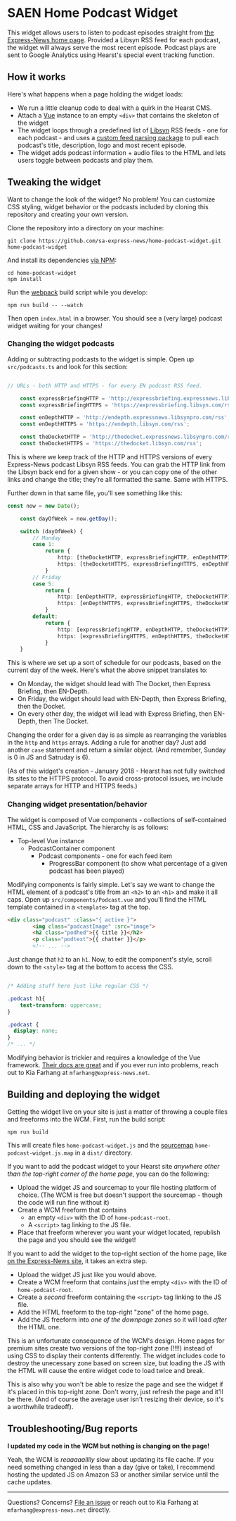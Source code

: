 # SAEN Home Podcast Widget #

This widget allows users to listen to podcast episodes straight from [the Express-News home page](http://expressnews.com). Provided a Libsyn RSS feed for each podcast, the widget will always serve the most recent episode. Podcast plays are sent to Google Analytics using Hearst's special event tracking function.

## How it works ##

Here's what happens when a page holding the widget loads:

- We run a little cleanup code to deal with a quirk in the Hearst CMS.
- Attach a [Vue](https://vuejs.org/) instance to an empty `<div>` that contains the skeleton of the widget
- The widget loops through a predefined list of [Libsyn](https://www.libsyn.com/) RSS feeds - one for each podcast - and uses a [custom feed parsing package](https://github.com/sa-express-news/libsyn-parser) to pull each podcast's title, description, logo and most recent episode.
- The widget adds podcast information + audio files to the HTML and lets users toggle between podcasts and play them.

## Tweaking the widget ##

Want to change the look of the widget? No problem! You can customize CSS styling, widget behavior or the podcasts included by cloning this repository and creating your own version.

Clone the repository into a directory on your machine:

`git clone https://github.com/sa-express-news/home-podcast-widget.git home-podcast-widget`

And install its dependencies [via NPM](https://www.npmjs.com/):

```
cd home-podcast-widget
npm install
```

Run the [webpack](https://webpack.js.org/) build script while you develop:

`npm run build -- --watch`

Then open `index.html` in a browser. You should see a (very large) podcast widget waiting for your changes!

### Changing the widget podcasts ###

Adding or subtracting podcasts to the widget is simple. Open up `src/podcasts.ts` and look for this section:

```typescript

// URLs - both HTTP and HTTPS - for every EN podcast RSS feed.

    const expressBriefingHTTP = 'http://expressbriefing.expressnews.libsynpro.com/rss';
    const expressBriefingHTTPS = 'https://expressbriefing.libsyn.com/rss';

    const enDepthHTTP = 'http://endepth.expressnews.libsynpro.com/rss';
    const enDepthHTTPS = 'https://endepth.libsyn.com/rss';

    const theDocketHTTP = 'http://thedocket.expressnews.libsynpro.com/rss';
    const theDocketHTTPS = 'https://thedocket.libsyn.com/rss';
```

This is where we keep track of the HTTP and HTTPS versions of every Express-News podcast Libsyn RSS feeds. You can grab the HTTP link from the Libsyn back end for a given show - or you can copy one of the other links and change the title; they're all formatted the same. Same with HTTPS.

Further down in that same file, you'll see something like this:

```typescript
const now = new Date();

    const dayOfWeek = now.getDay();

    switch (dayOfWeek) {
        // Monday
        case 1:
            return {
                http: [theDocketHTTP, expressBriefingHTTP, enDepthHTTP],
                https: [theDocketHTTPS, expressBriefingHTTPS, enDepthHTTPS]
            }
        // Friday
        case 5:
            return {
                http: [enDepthHTTP, expressBriefingHTTP, theDocketHTTP],
                https: [enDepthHTTPS, expressBriefingHTTPS, theDocketHTTPS]
            }
        default:
            return {
                http: [expressBriefingHTTP, enDepthHTTP, theDocketHTTP],
                https: [expressBriefingHTTPS, enDepthHTTPS, theDocketHTTPS]
            }
    }
```

This is where we set up a sort of schedule for our podcasts, based on the current day of the week. Here's what the above snippet translates to:

- On Monday, the widget should lead with The Docket, then Express Briefing, then EN-Depth.
- On Friday, the widget should lead with EN-Depth, then Express Briefing, then the Docket.
- On every other day, the widget will lead with Express Briefing, then EN-Depth, then The Docket.

Changing the order for a given day is as simple as rearranging the variables in the `http` and `https` arrays. Adding a rule for another day? Just add another `case` statement and return a similar object. (And remember, Sunday is 0 in JS and Satruday is 6).

(As of this widget's creation - January 2018 - Hearst has not fully switched its sites to the HTTPS protocol. To avoid cross-protocol issues, we include separate arrays for HTTP and HTTPS feeds.)

### Changing widget presentation/behavior ###

The widget is composed of Vue components - collections of self-contained HTML, CSS and JavaScript. The hierarchy is as follows:

- Top-level Vue instance
    - PodcastContainer component
        - Podcast components - one for each feed item
            - ProgressBar component (to show what percentage of a given podcast has been played)

Modifying components is fairly simple. Let's say we want to change the HTML element of a podcast's title from an `<h2>` to an `<h1>` and make it all caps. Open up `src/components/Podcast.vue` and you'll find the HTML template contained in a `<template>` tag at the top.

```html
<div class="podcast" :class="{ active }">
        <img class="podcastImage" :src="image">
        <h2 class="podhed">{{ title }}</h2>
        <p class="podtext">{{ chatter }}</p>
        <!-- ... -->
```

Just change that `h2` to an `h1`. Now, to edit the component's style, scroll down to the `<style>` tag at the bottom to access the CSS.

```css

/* Adding stuff here just like regular CSS */

.podcast h1{
    text-transform: uppercase;
}

.podcast {
  display: none;
}
/* ... */
```

Modifying behavior is trickier and requires a knowledge of the Vue framework. [Their docs are great](https://vuejs.org/v2/guide/) and if you ever run into problems, reach out to Kia Farhang at `mfarhang@express-news.net`.

## Building and deploying the widget ##

Getting the widget live on your site is just a matter of throwing a couple files and freeforms into the WCM. First, run the build script:

`npm run build`

This will create files `home-podcast-widget.js` and the [sourcemap](https://developer.mozilla.org/en-US/docs/Tools/Debugger/How_to/Use_a_source_map) `home-podcast-widget.js.map` in a `dist/` directory.

If you want to add the podcast widget to your Hearst site *anywhere other than the top-right corner of the home page*, you can do the following:

 - Upload the widget JS and sourcemap to your file hosting platform of choice. (The WCM is free but doesn't support the sourcemap - though the code will run fine without it)
 - Create a WCM freeform that contains
    - an empty `<div>` with the ID of `home-podcast-root`.
    - A `<script>` tag linking to the JS file.
 - Place that freeform wherever you want your widget located, republish the page and you should see the widget!

 If you want to add the widget to the top-right section of the home page, like [on the Express-News site](http://expressnews.com), it takes an extra step.

 - Upload the widget JS just like you would above.
 - Create a WCM freeform that contains *just* the empty `<div>` with the ID of `home-podcast-root`.
 - Create a *second* freeform containing the `<script>` tag linking to the JS file.
 - Add the HTML freeform to the top-right "zone" of the home page.
 - Add the JS freeform into *one of the downpage zones* so it will load *after* the HTML one.

 This is an unfortunate consequence of the WCM's design. Home pages for premium sites create two versions of the top-right zone (!!!!) instead of using CSS to display their contents differently. The widget includes code to destroy the unecessary zone based on screen size, but loading the JS with the HTML will cause the entire widget code to load twice and break.

 This is also why you won't be able to resize the page and see the widget if it's placed in this top-right zone. Don't worry, just refresh the page and it'll be there. (And of course the average user isn't resizing their device, so it's a worthwhile tradeoff).

 ## Troubleshooting/Bug reports ##

__I updated my code in the WCM but nothing is changing on the page!__

 Yeah, the WCM is *reaaaaalllly* slow about updating its file cache. If you need something changed in less than a day (give or take), I recommend hosting the updated JS on Amazon S3 or another similar service until the cache updates.

 <hr/>

 Questions? Concerns? [File an issue](https://github.com/sa-express-news/home-podcast-widget/issues) or reach out to Kia Farhang at `mfarhang@express-news.net` directly.